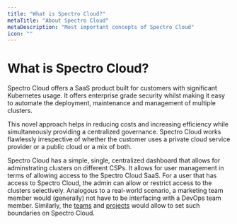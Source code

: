 ```yaml
---
title: "What is Spectro Cloud?"
metaTitle: "About Spectro Cloud"
metaDescription: "Most important concepts of Spectro Cloud"
icon: ""
---
```


# What is Spectro Cloud?

Spectro Cloud offers a SaaS product built for customers with significant Kubernetes usage. It offers enterprise grade security whilst making it easy to automate the deployment, maintenance and management of multiple clusters.

This novel approach helps in reducing costs and increasing efficiency while simultaneously providing a centralized governance. Spectro Cloud works flawlessly irrespective of whether the customer uses a private cloud service provider or a public cloud or a mix of both.

Spectro Cloud has a simple, single, centralized dashboard that allows for adminstrating clusters on different CSPs. It allows for user management in terms of allowing access to the Spectro Cloud SaaS. For a user that has access to Spectro Cloud, the admin can allow or restrict access to the clusters selectively. Analogous to a real-world scenario, a marketing team member would (generally) not have to be interfacing with a DevOps team member. Similarly, the [teams](/user-management/okta) and [projects](/introduction/concept-overviews#projects) would allow to set such boundaries on Spectro Cloud.
